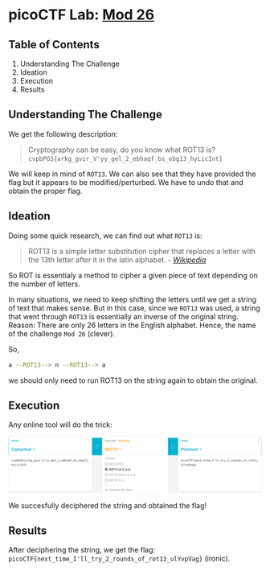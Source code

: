 # picoCTF Lab: [Mod 26](https://play.picoctf.org/practice/challenge/144)

## Table of Contents

1. Understanding The Challenge
2. Ideation
3. Execution
4. Results

## Understanding The Challenge

We get the following description:

> Cryptography can be easy, do you know what ROT13 is? `cvpbPGS{arkg_gvzr_V'yy_gel_2_ebhaqf_bs_ebg13_hyLicInt}`

We will keep in mind of `ROT13`. We can also see that they have provided the flag but it appears to be modified/perturbed. We have to undo that and obtain the proper flag.

## Ideation

Doing some quick research, we can find out what `ROT13` is:

> ROT13 is a simple letter substitution cipher that replaces a letter with the 13th letter after it in the latin alphabet. - *[Wikipedia](https://en.wikipedia.org/wiki/ROT13)*

So ROT is essentialy a method to cipher a given piece of text depending on the number of letters.

In many situations, we need to keep shifting the letters until we get a string of text that makes sense. But in this case, since we `ROT13` was used, a string that went through `ROT13` is essentially an inverse of the original string. Reason: There are only 26 letters in the English alphabet. Hence, the name of the challenge `Mod 26` (clever).

So,

```zsh
a --ROT13--> n --ROT13--> a
```

we should only need to run ROT13 on the string again to obtain the original.

## Execution

Any online tool will do the trick:

![](./img/mod_26_decryption.png)

We succesfully deciphered the string and obtained the flag!

## Results

After deciphering the string, we get the flag: `picoCTF{next_time_I'll_try_2_rounds_of_rot13_ulYvpVag}` (ironic).   